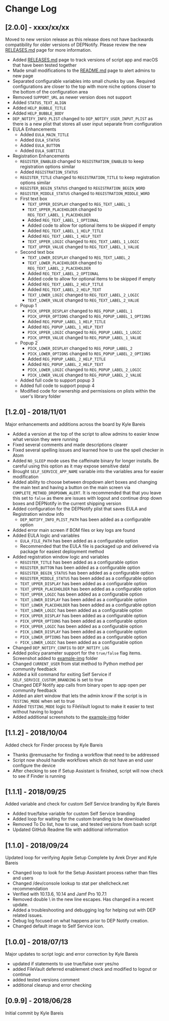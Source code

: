 # Change Log

## [2.0.0] - xxxx/xx/xx

Moved to new version release as this release does not have backwards compatibility for older versions of DEPNotify. Please review the new [RELEASES.md](RELEASES.md) page for more information.

* Added [RELEASES.md](RELEASES.md) page to track versions of script app and macOS that have been tested together
* Made small modifications to the [README.md](README.md) page to alert admins to new page
* Separated configurable variables into small chunks by use. Required configurations are closer to the top with more niche options closer to the bottom of the configuration area
* Removed `SUPPORT_URL` as newer version does not support
* Added `STATUS_TEXT_ALIGN`
* Added `HELP_BUBBLE_TITLE`
* Added `HELP_BUBBLE_BODY`
* `DEP_NOTIFY_INFO_PLIST` changed to `DEP_NOTIFY_USER_INPUT_PLIST` as there is a new plist that stores all user input separate from configuration
* EULA Enhancements
  * Added `EULA_MAIN_TITLE`
  * Added `EULA_STATUS`
  * Added `EULA_BUTTON`
  * Added `EULA_SUBTITLE`
* Registration Enhancements
  * `REGISTER_ENABLED` changed to `REGISTRATION_ENABLED` to keep registration options similar
  * Added `REGISTRATION_STATUS`
  * `REGISTER_TITLE` changed to `REGISTRATION_TITLE` to keep registration options similar
  * `REGISTER_BEGIN_STATUS` changed to `REGISTRATION_BEGIN_WORD`
  * `REGISTER_MIDDLE_STATUS` changed to `REGISTRATION_MIDDLE_WORD`
  * First text box
    * `TEXT_UPPER_DISPLAY` changed to `REG_TEXT_LABEL_1`
    * `TEXT_UPPER_PLACEHOLDER` changed to `REG_TEXT_LABEL_1_PLACEHOLDER`
    * Added `REG_TEXT_LABEL_1_OPTIONAL`
    * Added code to allow for optional items to be skipped if empty
    * Added `REG_TEXT_LABEL_1_HELP_TITLE`
    * Added `REG_TEXT_LABEL_1_HELP_TEXT`
    * `TEXT_UPPER_LOGIC` changed to `REG_TEXT_LABEL_1_LOGIC`
    * `TEXT_UPPER_VALUE` changed to `REG_TEXT_LABEL_1_VALUE`
  * Second text box
    * `TEXT_LOWER_DISPLAY` changed to `REG_TEXT_LABEL_2`
    * `TEXT_LOWER_PLACEHOLDER` changed to `REG_TEXT_LABEL_2_PLACEHOLDER`
    * Added `REG_TEXT_LABEL_2_OPTIONAL`
    * Added code to allow for optional items to be skipped if empty
    * Added `REG_TEXT_LABEL_2_HELP_TITLE`
    * Added `REG_TEXT_LABEL_2_HELP_TEXT`
    * `TEXT_LOWER_LOGIC` changed to `REG_TEXT_LABEL_2_LOGIC`
    * `TEXT_LOWER_VALUE` changed to `REG_TEXT_LABEL_2_VALUE`
  * Popup 1
    * `PICK_UPPER_DISPLAY` changed to `REG_POPUP_LABEL_1`
    * `PICK_UPPER_OPTIONS` changed to `REG_POPUP_LABEL_1_OPTIONS`
    * Added `REG_POPUP_LABEL_1_HELP_TITLE`
    * Added `REG_POPUP_LABEL_1_HELP_TEXT`
    * `PICK_UPPER_LOGIC` changed to `REG_POPUP_LABEL_1_LOGIC`
    * `PICK_UPPER_VALUE` changed to `REG_POPUP_LABEL_1_VALUE`
  * Popup 2
    * `PICK_LOWER_DISPLAY` changed to `REG_POPUP_LABEL_2`
    * `PICK_LOWER_OPTIONS` changed to `REG_POPUP_LABEL_2_OPTIONS`
    * Added `REG_POPUP_LABEL_2_HELP_TITLE`
    * Added `REG_POPUP_LABEL_2_HELP_TEXT`
    * `PICK_LOWER_LOGIC` changed to `REG_POPUP_LABEL_2_LOGIC`
    * `PICK_LOWER_VALUE` changed to `REG_POPUP_LABEL_2_VALUE`
  * Added full code to support popup 3
  * Added full code to support popup 4
  * Modified code for ownership and permissions on plists within the user's library folder

## [1.2.0] - 2018/11/01

Major enhancements and additions across the board by Kyle Bareis

* Added a version at the top of the script to allow admins to easier know what version they were running
* Fixed several comments and made descriptions clearer
* Fixed several spelling issues and learned how to use the spell checker in Atom
* Added `NO_SLEEP` mode uses the caffeinate binary for longer installs. Be careful using this option as it may expose sensitive data!
* Brought `SELF_SERVICE_APP_NAME` variable into the variables area for easier modification
* Added ability to choose between dropdown alert boxes and changing the main text and having a button on the main screen via `COMPLETE_METHOD_DROPDOWN_ALERT`. It is recommended that that you leave this set to `false` as there are issues with logout and continue drop down boxes and DEPNotify in the current shipping version
* Added configuration for the DEPNotify plist that saves EULA and Registration window info
  * `DEP_NOTIFY_INFO_PLIST_PATH` has been added as a configurable option
* Added error main screen if BOM files or key logs are found
* Added EULA logic and variables
  * `EULA_FILE_PATH` has been added as a configurable option
  * Recommended that the EULA file is packaged up and delivered via package for easiest deployment method
* Added registration window logic and variables
  * `REGISTER_TITLE` has been added as a configurable option
  * `REGISTER_BUTTON` has been added as a configurable option
  * `REGISTER_BEGIN_STATUS` has been added as a configurable option
  * `REGISTER_MIDDLE_STATUS` has been added as a configurable option
  * `TEXT_UPPER_DISPLAY` has been added as a configurable option
  * `TEXT_UPPER_PLACEHOLDER` has been added as a configurable option
  * `TEXT_UPPER_LOGIC` has been added as a configurable option
  * `TEXT_LOWER_DISPLAY` has been added as a configurable option
  * `TEXT_LOWER_PLACEHOLDER` has been added as a configurable option
  * `TEXT_LOWER_LOGIC` has been added as a configurable option
  * `PICK_UPPER_DISPLAY` has been added as a configurable option
  * `PICK_UPPER_OPTIONS` has been added as a configurable option
  * `PICK_UPPER_LOGIC` has been added as a configurable option
  * `PICK_LOWER_DISPLAY` has been added as a configurable option
  * `PICK_LOWER_OPTIONS` has been added as a configurable option
  * `PICK_LOWER_LOGIC` has been added as a configurable option
* Changed `DEP_NOTIFY_CONFIG` to `DEP_NOTIFY_LOG`
* Added policy parameter support for the `true/false` flag items. Screenshot added to [example-img](example-img) folder
* Changed `CURRENT_USER` from stat method to Python method per community feedback
* Added a kill command for exiting Self Service if `SELF_SERVICE_CUSTOM_BRANDING` is set to true
* Changed DEP Notify app calls from binary open to app open per community feedback
* Added an alert window that lets the admin know if the script is in `TESTING_MODE` when set to true
* Added `TESTING_MODE` logic to FileVault logout to make it easier to test without having to logout
* Added additional screenshots to the [example-img](example-img) folder

## [1.1.2] - 2018/10/04

Added check for Finder process by Kyle Bareis

* Thanks @remusache for finding a workflow that need to be addressed
* Script now should handle workflows which do not have an end user configure the device
* After checking to see if Setup Assistant is finished, script will now check to see if Finder is running

## [1.1.1] - 2018/09/25

Added variable and check for custom Self Service branding by Kyle Bareis

* Added true/false variable for custom Self Service branding
* Added loop for waiting for the custom branding to be downloaded
* Removed To Do list, how to use, and tested versions from bash script
* Updated GitHub Readme file with additional information

## [1.1.0] - 2018/09/24

Updated loop for verifying Apple Setup Complete by Arek Dryer and Kyle Bareis

* Changed loop to look for the Setup Assistant process rather than files and users
* Changed /dev/console lookup to stat per shellcheck.net recommendation
* Verified with 10.13.6, 10.14 and Jamf Pro 10.7.1
* Removed double \\ in the new line escapes. Has changed in a recent update.
* Added a troubleshooting and debugging log for helping out with DEP related issues.
* Debug log focused on what happens prior to DEP Notify creation.
* Changed default image to Self Service icon.

## [1.0.0] - 2018/07/13

Major updates to script logic and error correction by Kyle Bareis

* updated if statements to use true/false over yes/no
* added FileVault deferred enablement check and modified to logout or continue
* added tested versions comment
* additional cleanup and error checking

## [0.9.9] - 2018/06/28

Initial commit by Kyle Bareis
